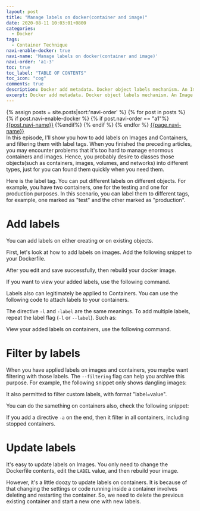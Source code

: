 ```yaml
---
layout: post
title: "Manage labels on docker(container and image)"
date: 2020-08-11 10:03:01+0800
categories:
  - Docker
tags:
  - Container Technique
navi-enable-docker: true
navi-name: 'Manage labels on docker(container and image)'
navi-order: 'a1-3'
toc: true
toc_label: "TABLE OF CONTENTS"
toc_icon: "cog"
comments: true
description: Docker add metadata. Docker object labels mechanism. An Image can have more than one Labels. add your labels with --label flag, filter your label with --filter tag. How to use Docker Labels with Docker images, containers.
excerpt: Docker add metadata. Docker object labels mechanism. An Image can have more than one Labels. add your labels with --label flag, filter your label with --filter tag. How to use Docker Labels with Docker images, containers.
---
```

<!--navigation bar-->
<div class='navi-link-container'>
  {% assign posts = site.posts|sort:'navi-order' %}
  {% for post in posts %}
    {% if post.navi-enable-docker %}
        {% if post.navi-order == "a1"%}
            <a href="{{ site.baseurl }}{{ post.url }}" class='navi-link'>{{post.navi-name}}</a>
        {%endif%}
    {% endif %}
  {% endfor %}
<a class='navi-link' href="">{{page.navi-name}}</a>
</div>
<!--navigation bar-->
In this episode, I'll show you how to add labels on Images and Containers, and filtering them with label tags. When you finished the preceding articles, you may encounter problems that it's too hard to manage enormous containers and images.  Hence, you probably desire to classes those objects(such as containers, images, volumes, and networks) into different types, just for you can found them quickly when you need them.

Here is the label tag. You can put different labels on different objects. For example, you have two containers, one for the testing and one for production purposes. In this scenario, you can label them to different tags, for example, one marked as "test" and the other marked as "production".

# Add labels
You can add labels on either creating or on existing objects.

First, let's look at how to add labels on images. Add the following snippet to your Dockerfile.

<script src="https://gist.github.com/voltwu/ee3a9b80b8239323ed4602c4943ae8a1.js"></script>

After you edit and save successfully, then rebuild your docker image. 

<script src="https://gist.github.com/voltwu/ebaf3d689b4171d73f19cf9444b01338.js"></script>

If you want to view your added labels, use the following command.

<script src="https://gist.github.com/voltwu/83f43863a22a6d9dcfd06ba07764f443.js"></script>

Labels also can legitimately be applied to Containers. You can use the following code to attach labels to your containers.

<script src="https://gist.github.com/voltwu/bb03c15e0ebd5aeea0d2659f4f43c10f.js"></script>

The directive `-l` and `-label` are the same meanings. To add multiple labels, repeat the label flag (`-l` or `--label`). Such as:

<script src="https://gist.github.com/voltwu/7b6ef83f82d5881433f2c39a976ea83f.js"></script>

View your added labels on containers, use the following command.

<script src="https://gist.github.com/voltwu/79ffef93b5c167ef9135147e3d605908.js"></script>

# Filter by labels

When you have applied labels on images and containers, you maybe want filtering with those labels. 
The `--filtering` flag can help you archive this purpose. 
For example, the following snippet only shows dangling images:

<script src="https://gist.github.com/voltwu/c2b4e25bfabb087a589e954e7d4b4e70.js"></script>

It also permitted to filter custom labels, with format "label=value".

<script src="https://gist.github.com/voltwu/2238cc6a7ce876047c6c8d9e1e0ba377.js"></script>

You can do the samething on containers also, check the following snippet:

<script src="https://gist.github.com/voltwu/7d29fb9dfdf651bd09d8a2957523f0ea.js"></script>

If you add a directive `-a` on the end, then it filter in all containers, including stopped containers.


# Update labels
It's easy to update labels on Images. You only need to change the Dockerfile contents, edit the `LABEL` value, and then rebuild your image. 

However, it's a little doozy to update labels on containers. It is because of that changing the settings or code running inside a container involves deleting and restarting the container. So, we need to delete the previous existing container and start a new one with new labels.


